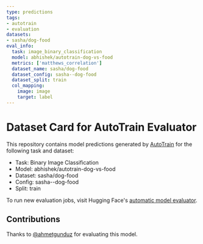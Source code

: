 ```yaml
---
type: predictions
tags:
- autotrain
- evaluation
datasets:
- sasha/dog-food
eval_info:
  task: image_binary_classification
  model: abhishek/autotrain-dog-vs-food
  metrics: ['matthews_correlation']
  dataset_name: sasha/dog-food
  dataset_config: sasha--dog-food
  dataset_split: train
  col_mapping:
    image: image
    target: label
---
```

# Dataset Card for AutoTrain Evaluator

This repository contains model predictions generated by [AutoTrain](https://huggingface.co/autotrain) for the following task and dataset:

* Task: Binary Image Classification
* Model: abhishek/autotrain-dog-vs-food
* Dataset: sasha/dog-food
* Config: sasha--dog-food
* Split: train

To run new evaluation jobs, visit Hugging Face's [automatic model evaluator](https://huggingface.co/spaces/autoevaluate/model-evaluator).

## Contributions

Thanks to [@ahmetgunduz](https://huggingface.co/ahmetgunduz) for evaluating this model.